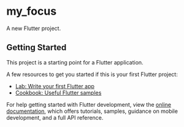 # my_focus

A new Flutter project.

## Getting Started

This project is a starting point for a Flutter application.

A few resources to get you started if this is your first Flutter project:

- [Lab: Write your first Flutter app](https://docs.flutter.dev/get-started/codelab)
- [Cookbook: Useful Flutter samples](https://docs.flutter.dev/cookbook)

For help getting started with Flutter development, view the
[online documentation](https://docs.flutter.dev/), which offers tutorials,
samples, guidance on mobile development, and a full API reference.

<!-- 
lib/
│── core/                     # Core functionalities shared across the app
│   ├── services/             # Backend logic & data retrieval
│   │   ├── auth_service.dart
│   │   ├── data_retrieval_service.dart
│   ├── providers/            # State management (e.g., Riverpod, Provider, Bloc)
│   │   ├── auth_provider.dart
│   ├── theme/                # App-wide theme settings
│   │   ├── theme.dart
│── models/                   # Data models
│   ├── user_model.dart
│── routes/                   # Navigation & routing
│   ├── app_routes.dart
│── screens/                  # UI Screens
│   ├── auth/                 # Authentication screens
│   │   ├── login_screen.dart
│   │   ├── register_screen.dart
│   │   ├── splash_screen.dart
│   ├── home/                 # Home & main app screens
│   │   ├── home_screen.dart
│   │   ├── dashboard.dart
│── main.dart                  # Entry point
│── app.dart                   # App initialization & MaterialApp config 
-->
